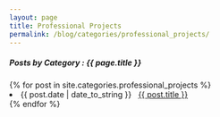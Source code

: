 ```yaml
---
layout: page
title: Professional Projects
permalink: /blog/categories/professional_projects/
---
```


<h5> Posts by Category : {{ page.title }} </h5>

<div class="card">
{% for post in site.categories.professional_projects %}
 <li class="category-posts"><span>{{ post.date | date_to_string }}</span> &nbsp; <a href="{{ post.url }}">{{ post.title }}</a></li>
{% endfor %}
</div>